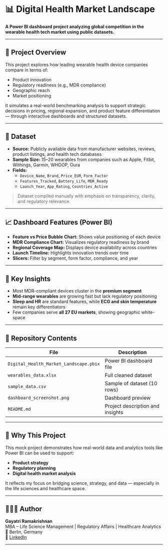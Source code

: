 # 📊 Digital Health Market Landscape

**A Power BI dashboard project analyzing global competition in the wearable health tech market using public datasets.**

---

## 🎯 Project Overview

This project explores how leading wearable health device companies compare in terms of:
- Product innovation
- Regulatory readiness (e.g., MDR compliance)
- Geographic reach
- Market positioning

It simulates a real-world benchmarking analysis to support strategic decisions in pricing, regional expansion, and product feature differentiation — through interactive dashboards and structured datasets.

---

## 🧪 Dataset

- **Source:** Publicly available data from manufacturer websites, reviews, product listings, and health tech databases  
- **Sample Size:** 15–20 wearables from companies such as Apple, Fitbit, Withings, Garmin, WHOOP, Oura  
- **Fields:**
  - `Device_Name`, `Brand`, `Price_EUR`, `Form_Factor`
  - `Features_Tracked`, `Battery_Life`, `MDR_Ready`
  - `Launch_Year`, `App_Rating`, `Countries_Active`

> Dataset compiled manually with emphasis on transparency, clarity, and regulatory relevance.

---

## 📈 Dashboard Features (Power BI)

- **Feature vs Price Bubble Chart:** Shows value positioning of each device  
- **MDR Compliance Chart:** Visualizes regulatory readiness by brand  
- **Regional Coverage Map:** Displays device availability across countries  
- **Launch Timeline:** Highlights innovation trends over time  
- **Slicers:** Filter by segment, form factor, compliance, and year

---

## 🔑 Key Insights

- Most MDR-compliant devices cluster in the **premium segment**
- **Mid-range wearables** are growing fast but lack regulatory positioning
- **Sleep and HR** are standard features, while **ECG and skin temperature** remain key differentiators
- Few companies serve **all 27 EU markets**, showing geographic white-space

---

## 📂 Repository Contents

| File | Description |
|------|-------------|
| `Digital_Health_Market_Landscape.pbix` | Power BI dashboard file |
| `wearables_data.xlsx` | Full cleaned dataset |
| `sample_data.csv` | Sample of dataset (10 rows) |
| `dashboard_screenshot.png` | Dashboard preview |
| `README.md` | Project description and insights |

---

## 🧠 Why This Project

This mock project demonstrates how real-world data and analytics tools like Power BI can be used to support:
- **Product strategy**
- **Regulatory planning**
- **Digital health market analysis**

It reflects my focus on bridging science, strategy, and data — especially in the life sciences and healthcare space.

---

## 👩🏻‍💻 Author

**Gayatri Ramakrishnan**  
MBA – Life Science Management | Regulatory Affairs | Healthcare Analytics  
📍 Berlin, Germany  
🔗 [LinkedIn](https://www.linkedin.com/in/gayatriramakrishnan30)

---
